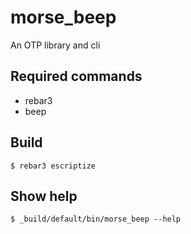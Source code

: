 morse_beep
==========

An OTP library and cli

Required commands
-----------------

* rebar3
* beep

Build
-----

    $ rebar3 escriptize

Show help
---------

    $ _build/default/bin/morse_beep --help
